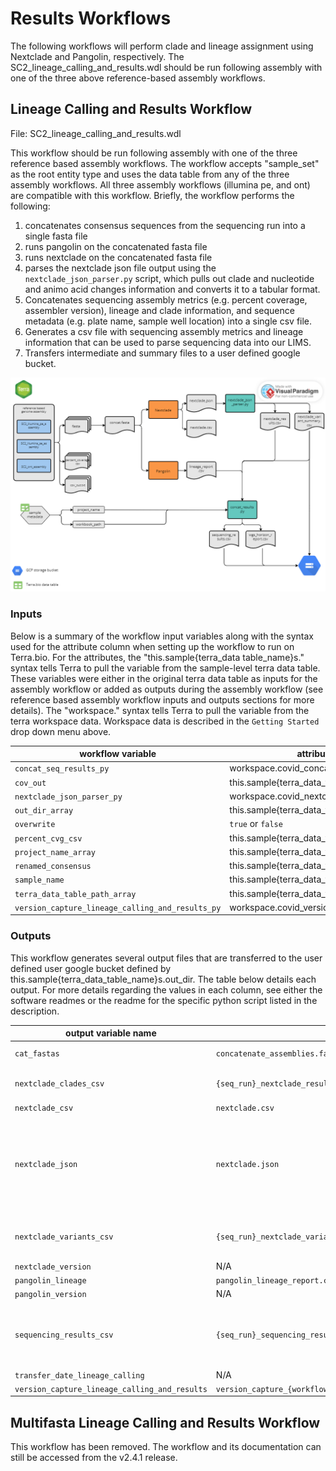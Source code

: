 # Results Workflows

The following workflows will perform clade and lineage assignment using Nextclade and Pangolin, respectively. The SC2_lineage_calling_and_results.wdl should be run following assembly with one of the three above reference-based assembly workflows. 

## Lineage Calling and Results Workflow

File: SC2_lineage_calling_and_results.wdl

This workflow should be run following assembly with one of the three reference based assembly workflows. The workflow accepts "sample_set" as the root entity type and uses the data table from any of the three assembly workflows. All three assembly workflows (illumina pe, and ont) are compatible with this workflow. Briefly, the workflow performs the following:

1. concatenates consensus sequences from the sequencing run into a single fasta file
2. runs pangolin on the concatenated fasta file
3. runs nextclade on the concatenated fasta file
4. parses the nextclade json file output using the `nextclade_json_parser.py` script, which pulls out clade and nucleotide and animo acid changes information and converts it to a tabular format.
5. Concatenates sequencing assembly metrics (e.g. percent coverage, assembler version), lineage and clade information, and sequence metadata (e.g. plate name, sample well location) into a single csv file.
6. Generates a csv file with sequencing assembly metrics and lineage information that can be used to parse sequencing data into our LIMS.
7. Transfers intermediate and summary files to a user defined google bucket.  

![SC2_lineage_calling_and_results.wdl workflow diagram](img/SC2_lineage_calling_and_results_workflow.png)

### Inputs

Below is a summary of the workflow input variables along with the syntax used for the attribute column when setting up the workflow to run on Terra.bio. For the attributes, the "this.sample{terra_data table_name}s." syntax tells Terra to pull the variable from the sample-level terra data table. These variables were either in the original terra data table as inputs for the assembly workflow or added as outputs during the assembly workflow (see reference based assembly workflow inputs and outputs sections for more details). The "workspace." syntax tells Terra to pull the variable from the terra workspace data. Workspace data is described in the `Getting Started` drop down menu above.

| workflow variable                                | attribute (input syntax into workflow)                                |     |
| ------------------------------------------------ | --------------------------------------------------------------------- | --- |
| `concat_seq_results_py`                          | workspace.covid_concat_results_py                                     |     |
| `cov_out`                                        | this.sample{terra_data_table_name}s.cov_out                           |     |
| `nextclade_json_parser_py`                       | workspace.covid_nextclade_json_parser_py                              |     |
| `out_dir_array`                                  | this.sample{terra_data_table_name}s.out_dir                           |     |
| `overwrite`                                      | `true` or `false`                                                     |     |
| `percent_cvg_csv`                                | this.sample{terra_data_table_name}s.percent_cvg_csv                   |     |
| `project_name_array`                             | this.sample{terra_data_table_name}s.project_name                      |     |
| `renamed_consensus`                              | this.sample{terra_data_table_name}s.renamed_consensus                 |     |
| `sample_name`                                    | this.sample{terra_data_table_name}s.sample{terra_data_table_name}\_id |     |
| `terra_data_table_path_array`                    | this.sample{terra_data_table_name}s.terra_data_table_path             |     |
| `version_capture_lineage_calling_and_results_py` | workspace.covid_version_capture_lineage_calling_and_results_py        |     | 

### Outputs

This workflow generates several output files that are transferred to the user defined user google bucket defined by this.sample{terra_data_table_name}s.out_dir. The table below details each output.  For more details regarding the values in each column, see either the software readmes or the readme for the specific python script listed in the description.

| output variable name                          | file_name                                                               | description                                    | google bucket path                                |
| --------------------------------------------- | ----------------------------------------------------------------------- | ---------------------------------------------- | ------------------------------------------------- |
| `cat_fastas`                                  | `concatenate_assemblies.fasta`                                          | all consensus sequences from assembly in a single fasta file  | `gs://{user_defined_gcp_bucket}/multifasta/`|
| `nextclade_clades_csv`                        | `{seq_run}_nextclade_results.csv`                                       | csv file generated from the `nextclade_json_parser.py` script detailing the clade for each sequence | `gs://{user_defined_gcp_bucket}/nextclade_out/`   |
| `nextclade_csv`                               | `nextclade.csv`                                                         | csv file generated from nextclade              | `gs://{user_defined_gcp_bucket}/nextclade_out/`   |
| `nextclade_json`                              | `nextclade.json`                                                        | json file generated from nextclade; this json file is parsed using the `nextclade_json_parser.py` script and key info is pulled out and converted into a tabular format in the `nextclade_clades_csv`, `nextclade_variants_csv` and `sequencing_results.csv` files (see the readme for the `nextclade_json_parser.py` script for more details)                                                                     | `gs://{user_defined_gcp_bucket}/nextclade_out/`   |
| `nextclade_variants_csv`                      | `{seq_run}_nextclade_variant_summary.csv`                               | csv file generated from the `nextclade_json_parser.py` script detailing the nucleotide and amino acid changes for each sequence | `gs://{user_defined_gcp_bucket}/summary_results/` |
| `nextclade_version`                           | N/A                                                                     | version of nextclade                           | N/A                                               |
| `pangolin_lineage`                            | `pangolin_lineage_report.csv`                                           | lineage report generated from pangolin         | `gs://{user_defined_gcp_bucket}/pangolin/`        |
| `pangolin_version`                            | N/A                                                                     | version of pangolin                            | N/A                                               |
| `sequencing_results_csv`                      | `{seq_run}_sequencing_results.csv`                                      | summary of the sequencing metrics and lineage/clade assignments for each sequence generated from the `concat_seq_metrics_and_lineage_results.py` script. See the script's readme for more details. | `gs://{user_defined_gcp_bucket}/summary_results/` |
| `transfer_date_lineage_calling`               | N/A                                                                     | date transfer task was run                     | N/A                                               |
| `version_capture_lineage_calling_and_results` | `version_capture_{workflow_name}_{project_name}_{workflow_version}.csv` | version capture CSV file                       | `gs://{user_defined_gcp_bucket}/summary_results/` |

## Multifasta Lineage Calling and Results Workflow

This workflow has been removed. The workflow and its documentation can still be accessed from the v2.4.1 release.